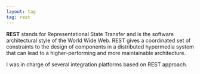 ```yaml
---
layout: tag
tag: rest
---
```


__REST__ stands for Representational State Transfer and is the software architectural style of the World Wide Web.
REST gives a coordinated set of constraints to the design of components in a distributed hypermedia system that can 
lead to a higher-performing and more maintainable architecture.

I was in charge of several integration platforms based on REST approach.